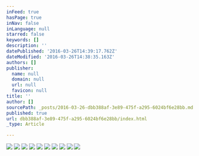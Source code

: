 ```yaml
---
inFeed: true
hasPage: true
inNav: false
inLanguage: null
starred: false
keywords: []
description: ''
datePublished: '2016-03-26T14:39:17.762Z'
dateModified: '2016-03-26T14:38:35.163Z'
authors: []
publisher:
  name: null
  domain: null
  url: null
  favicon: null
title: ''
author: []
sourcePath: _posts/2016-03-26-dbb388af-3e89-475f-a295-6024bf6e28bb.md
published: true
url: dbb388af-3e89-475f-a295-6024bf6e28bb/index.html
_type: Article

---
```

![](https://the-grid-user-content.s3-us-west-2.amazonaws.com/94a08179-f2e4-459e-a310-a8f517a27fa5.jpg)
![](https://the-grid-user-content.s3-us-west-2.amazonaws.com/e136a900-afa6-45ce-89ee-6a9db0b63ecf.jpg)
![](https://the-grid-user-content.s3-us-west-2.amazonaws.com/372db979-5900-4b82-b035-891407d4bd90.jpg)
![](https://the-grid-user-content.s3-us-west-2.amazonaws.com/09d2f86b-6104-4a27-8cee-96ad46b67f0a.jpg)
![](https://the-grid-user-content.s3-us-west-2.amazonaws.com/b9ba7f3b-0fbd-42ec-8dbf-09df81a66e8e.jpg)
![](https://the-grid-user-content.s3-us-west-2.amazonaws.com/d9a3aa01-9dda-4941-afed-ab9ac6ed3436.jpg)
![](https://the-grid-user-content.s3-us-west-2.amazonaws.com/47935781-1691-4325-842e-9289a571ea1b.jpg)
![](https://the-grid-user-content.s3-us-west-2.amazonaws.com/94b3065e-e7c1-4c3e-a6b1-83f8c7d5d993.jpg)
![](https://the-grid-user-content.s3-us-west-2.amazonaws.com/7b648088-b9f1-4283-9df1-db3821f9b684.jpg)
![](https://the-grid-user-content.s3-us-west-2.amazonaws.com/7de760aa-c402-4e8b-b079-c975a53a9072.jpg)